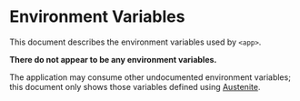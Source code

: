 # Environment Variables

This document describes the environment variables used by `<app>`.

**There do not appear to be any environment variables.**

The application may consume other undocumented environment variables; this
document only shows those variables defined using [Austenite].

[austenite]: https://github.com/eloquent/austenite
